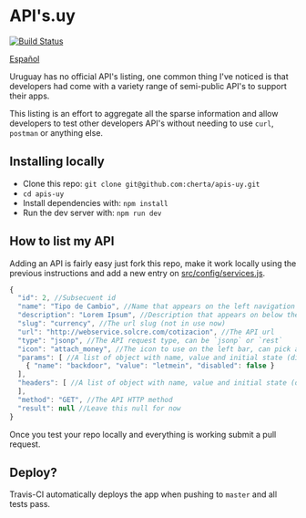 # API's.uy

[![Build Status](https://travis-ci.org/cherta/apis-uy.svg)](https://travis-ci.org/cherta/apis-uy)

[Español](README.es.md)

Uruguay has no official API's listing, one common thing I've noticed is
that developers had come with a variety range of semi-public API's to support
their apps.

This listing is an effort to aggregate all the sparse information and allow
developers to test other developers API's without needing to use `curl`,
`postman` or anything else.

## Installing locally

* Clone this repo: `git clone git@github.com:cherta/apis-uy.git`
* `cd apis-uy`
* Install dependencies with: `npm install`
* Run the dev server with: `npm run dev`

## How to list my API

Adding an API is fairly easy just fork this repo, make it work locally using the
previous instructions and add a new entry on
[src/config/services.js](src/config/services.js).

```js
{
  "id": 2, //Subsecuent id
  "name": "Tipo de Cambio", //Name that appears on the left navigation bar and as a title of the service
  "description": "Lorem Ipsum", //Description that appears on below the title
  "slug": "currency", //The url slug (not in use now)
  "url": "http://webservice.solcre.com/cotizacion", //The API url
  "type": "jsonp", //The API request type, can be `jsonp` or `rest`
  "icon": "attach_money", //The icon to use on the left bar, can pick any of these: https://www.google.com/design/icons/
  "params": [ //A list of object with name, value and initial state (disabled or enabled)
    { "name": "backdoor", "value": "letmein", "disabled": false }
  ],
  "headers": [ //A list of object with name, value and initial state (disabled or enabled)
  ],
  "method": "GET", //The API HTTP method
  "result": null //Leave this null for now
}
```

Once you test your repo locally and everything is working submit a pull request.

## Deploy?

Travis-CI automatically deploys the app when pushing to `master` and all tests pass.
